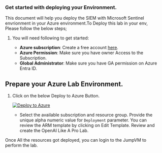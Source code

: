 ### Get started with deploying your Environment.

This document will help you deploy the SIEM with Microsoft Sentinel envrionment in your Azure environment.To Deploy this lab in your env, Please follow the below steps;


1. You will need following to get started:

   - **Azure subscription**: Create a free account [here](https://azure.microsoft.com/free/).
   - **Azure Permission**: Make sure you have owner Access to the Subscription.
   -  **Global Administrator**: Make sure you have GA permission on Azure Entra ID.

## Prepare your Azure Lab Environment.

1. Click on the below Deploy to Azure Button.

   [![Deploy to Azure](https://aka.ms/deploytoazurebutton)](https://portal.azure.com/#create/Microsoft.Template/uri/https%3A%2F%2Fexperienceazure.blob.core.windows.net%2Ftemplates%2Fsiem-with-sentinel%2Fsentinel-deploy.json)

   - Select the available subscription and resource group. Provide the unique alpha numeric value for `Deployment` parameter. You can review the ARM template by clicking on Edit Template. Review and create the OpenAI Like A Pro Lab.


Once All the resources got deployed, you can login to the JumpVM to perform the lab. 
